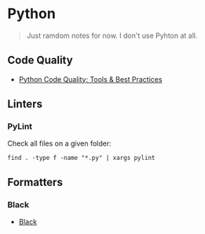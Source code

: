 # Python

> Just ramdom notes for now. I don't use Pyhton at all.

## Code Quality

* [Python Code Quality: Tools & Best Practices](https://realpython.com/python-code-quality/)

## Linters

### PyLint

Check all files on a given folder:

```shell
find . -type f -name "*.py" | xargs pylint
```

## Formatters

### Black

* [Black](https://black.readthedocs.io/en/stable/)
